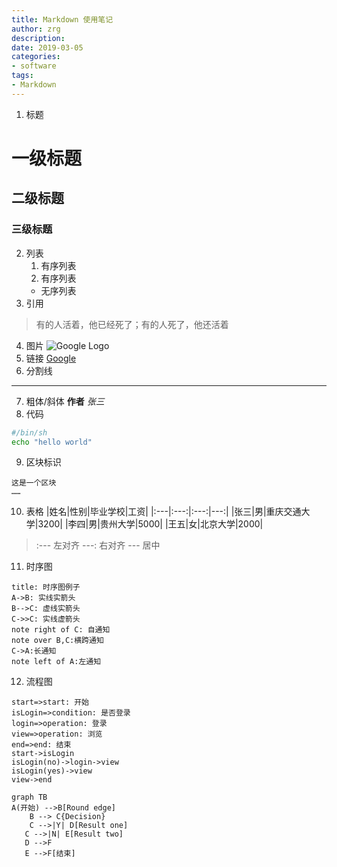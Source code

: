 ```yaml
---
title: Markdown 使用笔记
author: zrg
description: 
date: 2019-03-05
categories:
- software
tags:
- Markdown
---
```


1. 标题
# 一级标题 
## 二级标题
### 三级标题 
2. 列表
   1. 有序列表 
   2. 有序列表 
   + 无序列表
3. 引用
> 有的人活着，他已经死了；有的人死了，他还活着
4. 图片
![Google Logo](https://www.google.com/images/branding/googlelogo/1x/googlelogo_color_272x92dp.png)
5. 链接
[Google](https://www.google.com/)
6. 分割线
***
7. 粗体/斜体
**作者**
*张三*
8. 代码
```sh
#/bin/sh
echo "hello world"
```
9. 区块标识
~~~
这是一个区块
……
~~~
10. 表格
|姓名|性别|毕业学校|工资|
|:---|:---:|:---:|---:|
|张三|男|重庆交通大学|3200|
|李四|男|贵州大学|5000|
|王五|女|北京大学|2000|
> :--- 左对齐
> ---: 右对齐
> --- 居中
11. 时序图
```sequence
title: 时序图例子
A->B: 实线实箭头 
B-->C: 虚线实箭头 
C->>C: 实线虚箭头 
note right of C: 自通知 
note over B,C:横跨通知 
C->A:长通知 
note left of A:左通知
```
12. 流程图
```flow
start=>start: 开始
isLogin=>condition: 是否登录
login=>operation: 登录
view=>operation: 浏览
end=>end: 结束
start->isLogin
isLogin(no)->login->view
isLogin(yes)->view
view->end
```
```mermaid
graph TB
A(开始) -->B[Round edge]
    B --> C{Decision}
    C -->|Y| D[Result one]
   C -->|N| E[Result two]
   D -->F
   E -->F[结束]
```